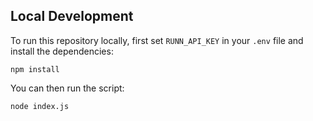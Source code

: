 ## Local Development

To run this repository locally, first set `RUNN_API_KEY` in your `.env` file and install the dependencies:

```
npm install
```

You can then run the script:

```
node index.js
```
